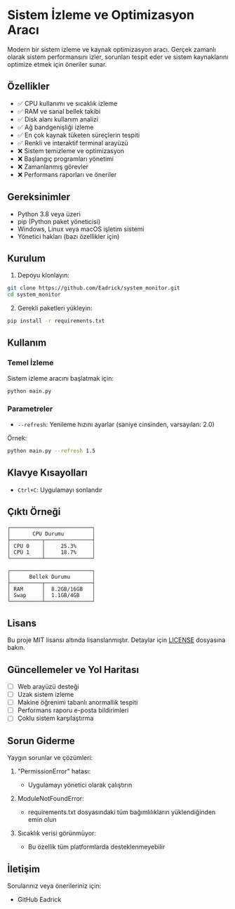 # Sistem İzleme ve Optimizasyon Aracı

Modern bir sistem izleme ve kaynak optimizasyon aracı. Gerçek zamanlı olarak sistem performansını izler, sorunları tespit eder ve sistem kaynaklarını optimize etmek için öneriler sunar.

## Özellikler

- ✅ CPU kullanımı ve sıcaklık izleme
- ✅ RAM ve sanal bellek takibi
- ✅ Disk alanı kullanım analizi
- ✅ Ağ bandgenişliği izleme
- ✅ En çok kaynak tüketen süreçlerin tespiti
- ✅ Renkli ve interaktif terminal arayüzü
- ❌ Sistem temizleme ve optimizasyon
- ❌ Başlangıç programları yönetimi
- ❌ Zamanlanmış görevler
- ❌ Performans raporları ve öneriler

## Gereksinimler

- Python 3.8 veya üzeri
- pip (Python paket yöneticisi)
- Windows, Linux veya macOS işletim sistemi
- Yönetici hakları (bazı özellikler için)

## Kurulum

1. Depoyu klonlayın:
```bash
git clone https://github.com/Eadrick/system_monitor.git
cd system_monitor
```

2. Gerekli paketleri yükleyin:
```bash
pip install -r requirements.txt
```

## Kullanım

### Temel İzleme

Sistem izleme aracını başlatmak için:

```bash
python main.py
```

### Parametreler

- `--refresh`: Yenileme hızını ayarlar (saniye cinsinden, varsayılan: 2.0)

Örnek:
```bash
python main.py --refresh 1.5
```

## Klavye Kısayolları

- `Ctrl+C`: Uygulamayı sonlandır

## Çıktı Örneği

```
┌──────────────────────────┐
│       CPU Durumu         │
├──────────┬───────────────┤
│ CPU 0    │     25.3%     │
│ CPU 1    │     18.7%     │
└──────────┴───────────────┘

┌──────────────────────────┐
│      Bellek Durumu       │
├──────────┬───────────────┤
│ RAM      │  8.2GB/16GB   │
│ Swap     │  1.1GB/4GB    │
└──────────┴───────────────┘
```

## Lisans

Bu proje MIT lisansı altında lisanslanmıştır. Detaylar için [LICENSE](LICENSE) dosyasına bakın.

## Güncellemeler ve Yol Haritası

- [ ] Web arayüzü desteği
- [ ] Uzak sistem izleme
- [ ] Makine öğrenimi tabanlı anormallik tespiti
- [ ] Performans raporu e-posta bildirimleri
- [ ] Çoklu sistem karşılaştırma

## Sorun Giderme

Yaygın sorunlar ve çözümleri:

1. "PermissionError" hatası:
   - Uygulamayı yönetici olarak çalıştırın

2. ModuleNotFoundError:
   - requirements.txt dosyasındaki tüm bağımlılıkların yüklendiğinden emin olun
   
3. Sıcaklık verisi görünmüyor:
   - Bu özellik tüm platformlarda desteklenmeyebilir

## İletişim

Sorularınız veya önerileriniz için:
- GitHub Eadrick
